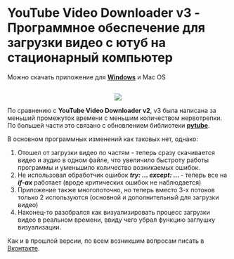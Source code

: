 # YouTube Video Downloader v3 - Программное обеспечение для загрузки видео с ютуб на стационарный компьютер
Можно скачать приложение для [**Windows**](https://github.com/Kupriyashin/Video_YouTube_Downloader_v3/blob/50d018ed7324c3ae63de57e4120260ee80420d3c/YOUTUBE%20VIDEO%20DOWNLOADER%20V.3_WINDOWS.zip) и Mac OS
##
<div align="center">
 <img src= "https://media.tenor.com/OVjLk6kZF_QAAAAd/a-certain-scientific-railgun-t-toaru-kagaku-no-railgun-t.gif" />
</div>

По сравнению с **YouTube Video Downloader v2**, v3 была написана за меньший промежуток времени с меньшим количеством нервотрепки. По большей части это связано с обновлением библиотеки [**pytube**](https://github.com/pytube/pytube).

В основном программных изменений как таковых нет, однако:
1. Отошел от загрузки видео по частям - теперь сразу скачивается видео и аудио в одном файле, что увеличило быстроту работы программы и уменьшило количество возникаемых ошибок.
2. Не использовал обработчик ошибок **<i>try: ... except: ... </i>**- теперь все на **<i>if-ах</i>** работает (вроде критических ошибок не наблюдается)
3. Приложение также многопоточно, но теперь вместо 3-х потоков только 2 используются (основной и дополнительный для загрузки видео)
4. Наконец-то разобрался как визуализировать процесс загрузки видео в реальном времени, ввиду чего убрал функцию заглушку визуализации.

Как и в прошлой версии, по всем возникшим вопросам писать в [Вконтакте](https://vk.com/kupriyashinnick).
